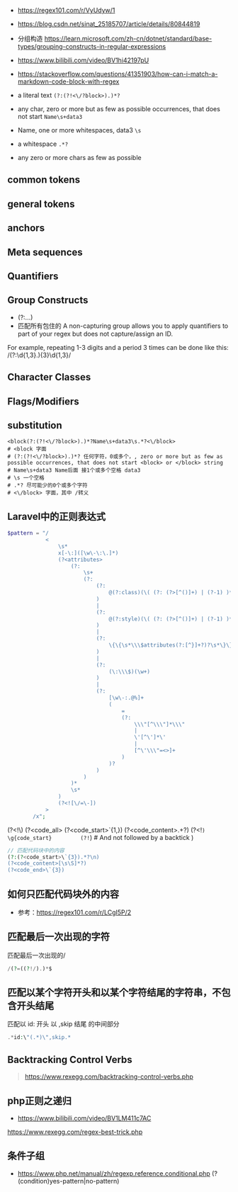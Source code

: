 - https://regex101.com/r/VyUdyw/1
- https://blog.csdn.net/sinat_25185707/article/details/80844819
- 分组构造 https://learn.microsoft.com/zh-cn/dotnet/standard/base-types/grouping-constructs-in-regular-expressions
- https://www.bilibili.com/video/BV1hi42197pU
- https://stackoverflow.com/questions/41351903/how-can-i-match-a-markdown-code-block-with-regex

- a literal text
`(?:(?!<\/?block>).)*? ` 
- any char, zero or more but as few as possible occurrences, that does not start
`Name\s+data3` 
- Name, one or more whitespaces, data3
`\s`
- a whitespace
`.*?` 
- any zero or more chars as few as possible


## common tokens
## general tokens
## anchors
## Meta sequences
## Quantifiers
## Group Constructs
- (?:...)
- 匹配所有包住的
A non-capturing group allows you to apply quantifiers to part of your regex but does not capture/assign an ID.

For example, repeating 1-3 digits and a period 3 times can be done like this: /(?:\d{1,3}\.){3}\d{1,3}/
## Character Classes
## Flags/Modifiers
## substitution

```shell
<block(?:(?!<\/?block>).)*?Name\s+data3\s.*?<\/block>
# <block 字面
# (?:(?!<\/?block>).)*? 任何字符，0或多个，, zero or more but as few as possible occurrences, that does not start <block> or </block> string
# Name\s+data3 Name后面 接1个或多个空格 data3
# \s 一个空格
# .*? 尽可能少的0个或多个字符
# <\/block> 字面，其中 /转义
```

## Laravel中的正则表达式
```php
$pattern = "/ 
            <
                \s*
                x[-\:]([\w\-\:\.]*)
                (?<attributes>
                    (?:
                        \s+
                        (?:
                            (?:
                                @(?:class)(\( (?: (?>[^()]+) | (?-1) )* \))
                            )
                            |
                            (?:
                                @(?:style)(\( (?: (?>[^()]+) | (?-1) )* \))
                            )
                            |
                            (?:
                                \{\{\s*\\\$attributes(?:[^}]+?)?\s*\}\}
                            )
                            |
                            (?:
                                (\:\\\$)(\w+)
                            )
                            |
                            (?:
                                [\w\-:.@%]+
                                (
                                    =
                                    (?:
                                        \\\"[^\\\"]*\\\"
                                        |
                                        \'[^\']*\'
                                        |
                                        [^\'\\\"=<>]+
                                    )
                                )?
                            )
                        )
                    )*
                    \s*
                )
                (?<![\/=\-])
            >
        /x";
```


(?<!\\)
(?<code_all>
(?<code_start>\`{1,})
(?<code_content>.+?)
(?<!`)   
     \g{code_start}        
     (?!`)                   # And not followed by a backtick
)

```php
// 匹配代码块中的内容
(?:(?<code_start>\`{3}).*?\n)
(?<code_content>[\s\S]*?)
(?<code_end>\`{3})

```
## 如何只匹配代码块外的内容
- 参考：https://regex101.com/r/LCgI5P/2

## 匹配最后一次出现的字符
匹配最后一次出现的/
```php
/(?=((?!/).)*$
```

## 匹配以某个字符开头和以某个字符结尾的字符串，不包含开头结尾
匹配以 id: 开头 以 ,skip 结尾 的中间部分
```php
.*id:\"(.*)\",skip.*
```

## Backtracking Control Verbs
> https://www.rexegg.com/backtracking-control-verbs.php

## php正则之递归
- https://www.bilibili.com/video/BV1LM411c7AC

https://www.rexegg.com/regex-best-trick.php

## 条件子组
- https://www.php.net/manual/zh/regexp.reference.conditional.php
(?(condition)yes-pattern|no-pattern)
